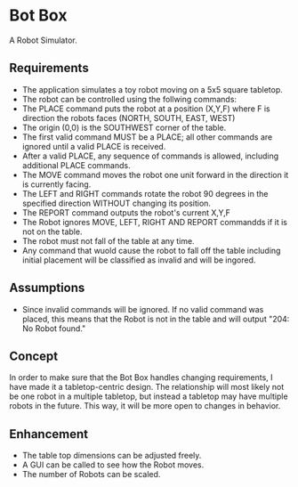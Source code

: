 # Bot Box
A Robot Simulator.

## Requirements
* The application simulates a toy robot moving on a 5x5 square tabletop.
* The robot can be controlled using the follwing commands:
* The PLACE command puts the robot at a position (X,Y,F) where F is direction the robots faces (NORTH, SOUTH, EAST, WEST)
* The origin (0,0) is the SOUTHWEST corner of the table.
* The first valid command MUST be a PLACE; all other commands are ignored until a valid PLACE is received.
* After a valid PLACE, any sequence of commands is allowed, including additional PLACE commands.
* The MOVE command moves the robot one unit forward in the direction it is currently facing. 
* The LEFT and RIGHT commands rotate the robot 90 degrees in the specified direction WITHOUT changing its position.
* The REPORT command outputs the robot's current X,Y,F 
* The Robot ignores MOVE, LEFT, RIGHT AND REPORT commandds if it is not on the table.
* The robot must not fall of the table at any time.
* Any command that wuold cause the robot to fall off the table including initial placement will be classified as invalid and will be ingored. 

## Assumptions
* Since invalid commands will be ignored. If no valid command was placed, this means that the Robot is not in the table and will output "204: No Robot found."

## Concept
In order to make sure that the Bot Box handles changing requirements, I have made it a tabletop-centric design. The relationship will most likely not be one robot in a multiple tabletop, but instead a tabletop may have multiple robots in the future. This way, it will be more open to changes in behavior.

## Enhancement
* The table top dimensions can be adjusted freely.
* A GUI can be called to see how the Robot moves.
* The number of Robots can be scaled.